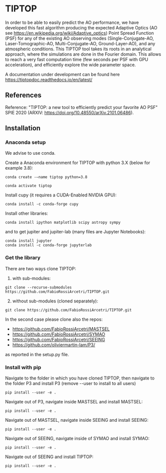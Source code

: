 # TIPTOP

In order to be able to easily predict the AO performance, we have developed this fast algorithm producing the expected Adaptive Optics (AO see https://en.wikipedia.org/wiki/Adaptive_optics) Point Spread Function (PSF) for any of the existing AO observing modes (Single-Conjugate-AO, Laser-Tomographic-AO, Multi-Conjugate-AO, Ground-Layer-AO), and any atmospheric conditions. This TIPTOP tool takes its roots in an analytical approach, where the simulations are done in the Fourier domain. This allows to reach a very fast computation time (few seconds per PSF with GPU acceleration), and efficiently explore the wide parameter space.

A documentation under development can be found here https://tiptopdoc.readthedocs.io/en/latest/

## References

Reference: "TIPTOP: a new tool to efficiently predict your favorite AO PSF" SPIE 2020 (ARXIV: https://doi.org/10.48550/arXiv.2101.06486).

## Installation

### Anaconda setup
We advise to use conda.

Create a Anaconda environment for TIPTOP with python 3.X (below for example 3.8):
```
conda create -–name tiptop python=3.8

conda activate tiptop
```
Install cupy (it requires a CUDA-Enabled NVIDIA GPU):
```
conda install -c conda-forge cupy
```
Install other libraries:
```
conda install ipython matplotlib scipy astropy sympy
```
and to get jupiter and jupiter-lab (many files are Jupyter Notebooks):
```
conda install jupyter
conda install -c conda-forge jupyterlab
```

### Get the library

There are two ways clone TIPTOP:

1. with sub-modules:
```
git clone --recurse-submodules https://github.com/FabioRossiArcetri/TIPTOP.git
```
2. without sub-modules (cloned separately):
```
git clone https://github.com/FabioRossiArcetri/TIPTOP.git
```

In the second case please clone also the repos:

- https://github.com/FabioRossiArcetri/MASTSEL
- https://github.com/FabioRossiArcetri/SYMAO
- https://github.com/FabioRossiArcetri/SEEING
- https://github.com/oliviermartin-lam/P3/

as reported in the setup.py file.

### Install with pip

Navigate to the folder in which you have cloned TIPTOP, then navigate to the folder P3 and install P3 (remove --user to install to all users)
```
pip install --user -e .
```
Navigate out of P3, navigate inside MASTSEL and install MASTSEL:
```
pip install --user -e .
```
Navigate out of MASTSEL, navigate inside SEEING and install SEEING:
```
pip install --user -e .
```
Navigate out of SEEING, navigate inside of SYMAO and install SYMAO:
```
pip install --user -e .
```
Navigate out of SEEING and install TIPTOP:
```
pip install --user -e .
```
